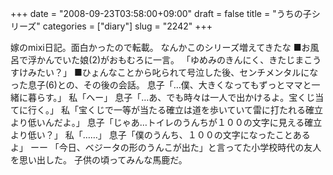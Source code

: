 +++
date = "2008-09-23T03:58:00+09:00"
draft = false
title = "うちの子シリーズ"
categories = ["diary"]
slug = "2242"
+++

嫁のmixi日記。面白かったので転載。
なんかこのシリーズ増えてきたな
■お風呂で浮かんでいた娘(2)がおもむろに一言。
「ゆめみのきんにく、きたじまこうすけみたい？」
■ひょんなことから叱られて号泣した後、センチメンタルになった息子(6)との、その後の会話。
息子「…僕、大きくなってもずっとママと一緒に暮らす。」
私「へー」
息子「…あ、でも時々は一人で出かけるよ。宝くじ当てに行く。」
私「宝くじで一等が当たる確立は道を歩いていて雷に打たれる確立より低いんだよ。」
息子「じゃあ…トイレのうんちが１００の文字に見える確立より低い？」
私「……」
息子「僕のうんち、１００の文字になったことあるよ」
ーー
「今日、ベジータの形のうんこが出た」と言ってた小学校時代の友人を思い出した。
子供の頃ってみんな馬鹿だ。
